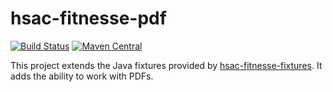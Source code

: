 # hsac-fitnesse-pdf
[![Build Status](https://github.com/fhoeben/actions/workflows/master.yml/badge.svg?branch=master)](https://travis-ci.org/fhoeben/hsac-fitnesse-pdf) [![Maven Central](https://img.shields.io/maven-central/v/nl.hsac/hsac-fitnesse-pdf.svg?maxAge=86400)](https://mvnrepository.com/artifact/nl.hsac/hsac-fitnesse-pdf)

This project extends the Java fixtures provided by [hsac-fitnesse-fixtures](https://github.com/fhoeben/hsac-fitnesse-fixtures).
It adds the ability to work with PDFs. 
